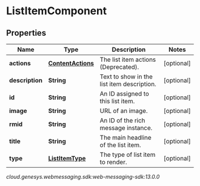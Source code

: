 # ListItemComponent


## Properties

| Name | Type | Description | Notes |
| ------------ | ------------- | ------------- | ------------- |
| **actions** | [**ContentActions**](ContentActions) | The list item actions (Deprecated). |  [optional] |
| **description** | **String** | Text to show in the list item description. |  [optional] |
| **id** | **String** | An ID assigned to this list item. |  [optional] |
| **image** | **String** | URL of an image. |  [optional] |
| **rmid** | **String** | An ID of the rich message instance. |  [optional] |
| **title** | **String** | The main headline of the list item. |  [optional] |
| **type** | [**ListItemType**](ListItemType) | The type of list item to render. |  [optional] |




_cloud.genesys.webmessaging.sdk:web-messaging-sdk:13.0.0_
